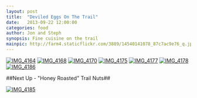```yaml
---
layout: post
title:  "Deviled Eggs On The Trail"
date:   2013-09-22 12:00:00
categories: food
author: Jon and Steph
synopsis: Fine cuisine on the trail
mainpic: http://farm4.staticflickr.com/3889/14540141078_87c7ac9e76_q.jpg
---
```


<a class="photo-link" href="http://www.flickr.com/photos/100330886@N04/14746650503/in/set-72157645876208784"><img class="photo" title="IMG_4164" src="http://farm4.staticflickr.com/3863/14746650503_d64e1d9db8.jpg"></a>
<a class="photo-link" href="http://www.flickr.com/photos/100330886@N04/14726481772/in/set-72157645876208784"><img class="photo" title="IMG_4168" src="http://farm4.staticflickr.com/3901/14726481772_e3e92201a0.jpg"></a>
<a class="photo-link" href="http://www.flickr.com/photos/100330886@N04/14724410604/in/set-72157645876208784"><img class="photo" title="IMG_4170" src="http://farm3.staticflickr.com/2914/14724410604_83d18b89c9.jpg"></a>
<a class="photo-link" href="http://www.flickr.com/photos/100330886@N04/14726480912/in/set-72157645876208784"><img class="photo" title="IMG_4175" src="http://farm3.staticflickr.com/2895/14726480912_4eb2a24de0.jpg"></a>
<a class="photo-link" href="http://www.flickr.com/photos/100330886@N04/14540141078/in/set-72157645876208784"><img class="photo" title="IMG_4177" src="http://farm4.staticflickr.com/3889/14540141078_87c7ac9e76.jpg"></a>
<a class="photo-link" href="http://www.flickr.com/photos/100330886@N04/14540137459/in/set-72157645876208784"><img class="photo" title="IMG_4178" src="http://farm3.staticflickr.com/2922/14540137459_b8db43b5a0.jpg"></a>
<a class="photo-link" href="http://www.flickr.com/photos/100330886@N04/14723597271/in/set-72157645876208784"><img class="photo" title="IMG_4186" src="http://farm4.staticflickr.com/3917/14723597271_836a8613b8.jpg"></a>

##Next Up - "Honey Roasted" Trail Nuts##

<a class="photo-link" href="http://www.flickr.com/photos/100330886@N04/14540139948/in/set-72157645876208784"><img class="photo" title="IMG_4185" src="http://farm4.staticflickr.com/3893/14540139948_04fd2ab6a4.jpg"></a>